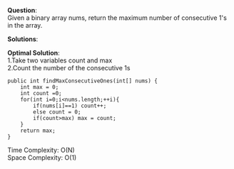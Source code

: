 **Question**:  
Given a binary array nums, return the maximum number of consecutive 1's in the array.  
 
**Solutions**:   

**Optimal Solution**:  
1.Take two variables count and max  
2.Count the number of the consecutive 1s    

    public int findMaxConsecutiveOnes(int[] nums) {
        int max = 0;
        int count =0;
        for(int i=0;i<nums.length;++i){
            if(nums[i]==1) count++; 
            else count = 0;
            if(count>max) max = count;
        }
        return max;
    }

Time Complexity: O(N)     
Space Complexity: O(1)  
